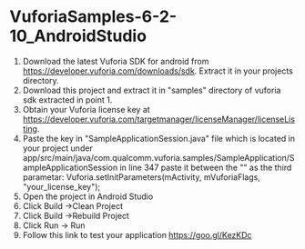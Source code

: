 # VuforiaSamples-6-2-10_AndroidStudio
1. Download the latest Vuforia SDK for android from https://developer.vuforia.com/downloads/sdk. Extract it in your projects directory.
2. Download this project and extract it in "samples" directory of vuforia sdk extracted in point 1.
3. Obtain your Vuforia license key at https://developer.vuforia.com/targetmanager/licenseManager/licenseListing.
4. Paste the key in "SampleApplicationSession.java" file which is located in your project under
app/src/main/java/com.qualcomm.vuforia.samples/SampleApplication/SampleApplicationSession in line 347
paste it between the "" as the third parametar: 
Vuforia.setInitParameters(mActivity, mVuforiaFlags, "your_license_key");
5. Open the project in Android Studio
6. Click Build ->Clean Project
7. Click Build ->Rebuild Project
8. Click Run -> Run 
9. Follow this link to test your application https://goo.gl/KezKDc
